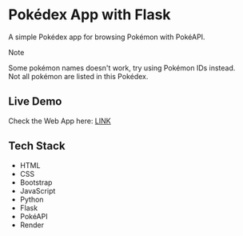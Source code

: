 # Pokédex App with Flask

A simple Pokédex app for browsing Pokémon with PokéAPI.  

> [!NOTE]
> Some pokémon names doesn't work, try using Pokémon IDs instead.  
> Not all pokémon are listed in this Pokédex.

## Live Demo
Check the Web App here: [LINK](https://pokeflask-jao2.onrender.com)

## Tech Stack
- HTML
- CSS 
- Bootstrap
- JavaScript
- Python
- Flask
- PokéAPI
- Render